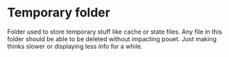 # Temporary folder

Folder used to store temporary stuff like cache or state files.
Any file in this folder should be able to be deleted without impacting pouet.
Just making thinks slower or displaying less info for a while.
